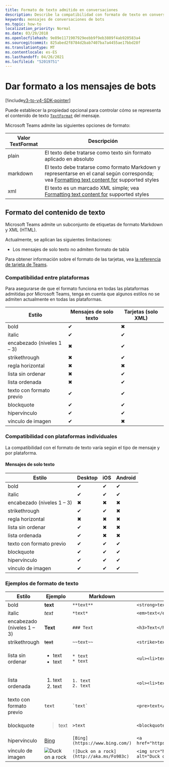 ```yaml
---
title: Formato de texto admitido en conversaciones
description: Describe la compatibilidad con formato de texto en conversaciones de bots
keywords: mensajes de conversaciones de bots
ms.topic: how-to
localization_priority: Normal
ms.date: 03/29/2018
ms.openlocfilehash: 9e89e1171907929eebb9f9eb3809f4ab920583a4
ms.sourcegitcommit: 825abed2f8784d2bab7407ba7a4455ae17bbd28f
ms.translationtype: MT
ms.contentlocale: es-ES
ms.lasthandoff: 04/26/2021
ms.locfileid: "52019751"
---
```

# <a name="formatting-bot-messages"></a>Dar formato a los mensajes de bots

[!include[v3-to-v4-SDK-pointer](~/includes/v3-to-v4-pointer-bots.md)]

Puede establecer la propiedad opcional para controlar cómo se representa el contenido de texto [`TextFormat`](https://docs.microsoft.com/bot-framework/dotnet/bot-builder-dotnet-create-messages#customizing-a-message) del mensaje.

Microsoft Teams admite las siguientes opciones de formato:

| Valor TextFormat | Descripción |
| --- | --- |
| plain | El texto debe tratarse como texto sin formato aplicado en absoluto |
| markdown | El texto debe tratarse como formato Markdown y representarse en el canal según corresponda; vea [Formatting text content for](#formatting-text-content) supported styles |
| xml | El texto es un marcado XML simple; vea [Formatting text content for](#formatting-text-content) supported styles |

## <a name="formatting-text-content"></a>Formato del contenido de texto

Microsoft Teams admite un subconjunto de etiquetas de formato Markdown y XML (HTML).

Actualmente, se aplican las siguientes limitaciones:

* Los mensajes de solo texto no admiten formato de tabla

Para obtener información sobre el formato de las tarjetas, vea [la referencia de tarjeta de Teams](~/task-modules-and-cards/cards/cards-reference.md).

### <a name="cross-platform-support"></a>Compatibilidad entre plataformas

Para asegurarse de que el formato funciona en todas las plataformas admitidas por Microsoft Teams, tenga en cuenta que algunos estilos no se admiten actualmente en todas las plataformas.

| Estilo                     | Mensajes de solo texto | Tarjetas (solo XML) |
|---------------------------|--------------------|------------------|
| bold                      | ✔                  | ✖                |
| italic                    | ✔                  | ✔                |
| encabezado (niveles 1 &ndash; 3) | ✖                  | ✔                |
| strikethrough             | ✖                  | ✔                |
| regla horizontal           | ✖                  | ✖                |
| lista sin ordenar            | ✖                  | ✔                |
| lista ordenada              | ✖                  | ✔                |
| texto con formato previo         | ✔                  | ✔                |
| blockquote                | ✔                  | ✔                |
| hipervínculo                 | ✔                  | ✔                |
| vínculo de imagen                | ✔                  | ✖                |

### <a name="support-by-individual-platform"></a>Compatibilidad con plataformas individuales

La compatibilidad con el formato de texto varía según el tipo de mensaje y por plataforma.

#### <a name="text-only-messages"></a>Mensajes de solo texto

| Estilo                     | Desktop | iOS | Android |
|---------------------------|---------|-----|---------|
| bold                      | ✔       | ✔   | ✔       |
| italic                    | ✔       | ✔   | ✔       |
| encabezado (niveles 1 &ndash; 3) | ✖       | ✖   | ✖       |
| strikethrough             | ✔       | ✔   | ✖       |
| regla horizontal           | ✖       | ✖   | ✖       |
| lista sin ordenar            | ✔       | ✖   | ✖       |
| lista ordenada              | ✔       | ✖   | ✖       |
| texto con formato previo         | ✔       | ✔   | ✔       |
| blockquote                | ✔       | ✔   | ✔       |
| hipervínculo                 | ✔       | ✔   | ✔       |
| vínculo de imagen                | ✔       | ✔   | ✔       |

### <a name="examples-of-text-formatting"></a>Ejemplos de formato de texto

| Estilo | Ejemplo | Markdown | XML (HTML) |
| --- | --- | --- | --- |
| bold | **text** | `**text**` | `<strong>text</strong>` |
| italic | *text* | `*text*` | `<em>text</em>` |
| encabezado (niveles 1 &ndash; 3) | **Text** | `### Text` | `<h3>Text</h3>` |
| strikethrough | ~~text~~ | `~~text~~` | `<strike>text</strike>` |
| lista sin ordenar | <ul><li>text</li><li>text</li></ul> | `* text`<br>`* text` | `<ul><li>text</li><li>text</li></ul>` |
| lista ordenada | <ol><li>text</li><li>text</li></ol> | `1. text`<br>`2. text` | `<ol><li>text</li><li>text</li></ol>` |
| texto con formato previo | `text` | `` `text` `` | `<pre>text</pre>` |
| blockquote | <blockquote>text</blockquote> | `>text` | `<blockquote>text</blockquote>` |
| hipervínculo | [Bing](https://www.bing.com/) | `[Bing](https://www.bing.com/)` | `<a href="https://www.bing.com/">Bing</a>` |
| vínculo de imagen | <img src="https://aka.ms/Fo983c" alt="Duck on a rock"></img> | `![Duck on a rock](http://aka.ms/Fo983c)` | `<img src="http://aka.ms/Fo983c" alt="Duck on a rock"></img>` |

